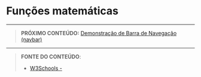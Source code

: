 # Funções matemáticas





***

> **PRÓXIMO CONTEÚDO:** [Demonstração de Barra de Navegação (navbar)](/conteudo/19-navbar)

***


> **FONTE DO CONTEÚDO**:
>
> - [W3Schools - ]()
